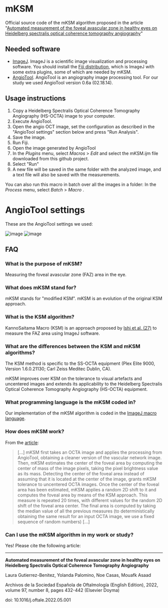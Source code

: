 # mKSM

Official source code of the mKSM algorithm proposed in the article "[Automated measurement of the foveal avascular zone in healthy eyes on Heidelberg spectralis optical coherence tomography angiography](https://www.medrxiv.org/content/medrxiv/early/2021/02/08/2020.08.06.20169672.full.pdf)"

## Needed software

* [ImageJ](https://imagej.net/). ImageJ is a  scientific image visualization and processing software. You should install the [Fiji distribution](https://imagej.net/software/fiji/), which is ImageJ with some extra plugins, some of which are needed by mKSM.
* [AngioTool](https://ccrod.cancer.gov/confluence/display/ROB2/Home). AngioTool is an angiography image processing tool. For our study we used AngioTool version 0.6a (02.18.14). 

## Usage instructions

1. Copy a Heidelberg Spectralis Optical Coherence Tomography Angiography (HS-OCTA) image to your computer.
2. Execute AngioTool.
3. Open the angio OCT image, set the configuration as described in the "AngioTool settings" section below and press "Run Analysis".
4. Save the image.
5. Run Fiji.
6. Open the image generated by AngioTool
7. In the _Plugins_ menu, select _Macros_ > _Edit_ and select the mKSM.ijm file downloaded from this github project.
8. Select "Run"
9. A new file will be saved in the same folder with the analyzed image, and a text file will also be saved with the measurements.

You can also run this macro in batch over all the images in a folder: In the _Process_ menu, select _Batch_ > _Macro_ .

# AngioTool settings

These are the AngioTool settings we used:

![image](https://github.com/oftalmologa/mKSM/assets/93950537/b00c3ff5-0d4e-40e7-ab85-9f7362aa7dfa)
![image](https://github.com/oftalmologa/mKSM/assets/93950537/523a17fe-0796-4be2-8f19-07da63e4c3ee)


## FAQ

### What is the purpose of mKSM?

Measuring the foveal avascular zone (FAZ) area in the eye.

### What does mKSM stand for?

mKSM stands for "modified KSM". mKSM is an evolution of the original KSM approach.

### What is the KSM algorithm?

KannoSaitama Macro (KSM) is an approach proposed by [Ishi et al. (27)](https://pubmed.ncbi.nlm.nih.gov/31171995/) to measure the FAZ area using ImageJ software. 

### What are the differences between the KSM and mKSM algorithms?

The KSM method is specific to the SS-OCTA equipment (Plex Elite 9000, Version 1.6.0.21130; Carl Zeiss Meditec Dublin, CA).

mKSM improves over KSM on the tolerance to visual artefacts and uncentered images and extends its applicability to the Heidelberg Spectralis Optical Coherence Tomography Angiography (HS-OCTA) equipment.

### What programming language is the mKSM coded in?

Our implementation of the mKSM algorithm is coded in the [ImageJ macro language](https://imagej.nih.gov/ij/developer/macro/macros.html).

### How does mKSM work?

From the [article](https://www.medrxiv.org/content/medrxiv/early/2021/02/08/2020.08.06.20169672.full.pdf):

> [...] mKSM first takes an OCTA image and applies the processing from AngioTool, obtaining a cleaner version of the vascular network image. Then, mKSM estimates the center of the foveal area by computing the center of mass of the image pixels, taking the pixel brightness value as its mass. Detecting the center of the foveal area instead of assuming that it is located at the center of the image, grants mKSM tolerance to uncentered OCTA images. Once the center of the foveal area has been estimated, mKSM applies a random 2D shift to it and computes the foveal area by means of the KSM approach. This measure is repeated 20 times, with different values for the random 2D shift of the foveal area center. The final area is computed by taking the median value of all the previous measures (to deterministically obtaining the same result for an input OCTA image, we use a fixed sequence of random numbers) [...]

### Can I use the mKSM algorithm in my work or study?

Yes! Please cite the following article:

---
**Automated measurement of the foveal avascular zone in healthy eyes on Heidelberg Spectralis Optical Coherence Tomography Angiography**
  
Laura Gutierrez-Benitez, Yolanda Palomino, Noe Casas, Mouafk Asaad
  
Archivos de la Sociedad Española de Oftalmología (English Edition), 2022, volume 97, number 8, pages 432-442 (Elsevier Doyma)
  
doi: 10.1016/j.oftale.2022.05.001



